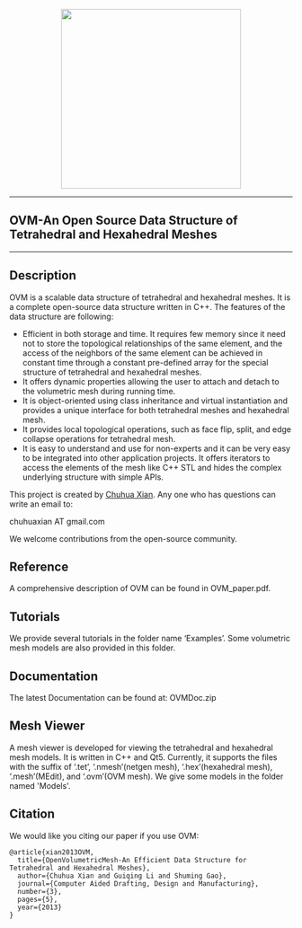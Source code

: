 <p align="center">
<img src="OVM.png" width="320" />
</p>

---

## OVM-An Open Source Data Structure of Tetrahedral and Hexahedral Meshes

---

## Description

OVM is a scalable data structure of tetrahedral and hexahedral meshes. It is a complete open-source data structure written in C++. The features of the data structure are following:

- Efficient in both storage and time. It requires few memory since it need not to store the topological relationships of the same element, and the access of the neighbors of the same element can be achieved in constant time through a constant pre-defined array for the special structure of tetrahedral and hexahedral meshes.
- It offers dynamic properties allowing the user to attach and detach to the volumetric mesh during running time. 
- It is object-oriented using class inheritance and virtual instantiation and provides a unique interface for both tetrahedral meshes and hexahedral mesh.
- It provides local topological operations, such as face flip, split, and edge collapse operations for tetrahedral mesh.
- It is easy to understand and use for non-experts and it can be very easy to be integrated into other application projects. It offers iterators to access the elements of the mesh like C++ STL and hides the complex underlying structure with simple APIs. 

This project is created by [Chuhua Xian](http://chuhuaxian.net). Any one who has questions can write an email to:

chuhuaxian AT gmail.com

We welcome contributions from the open-source community.

## Reference
A comprehensive description of OVM can be found in OVM_paper.pdf. 

## Tutorials
We provide several tutorials in the folder name ‘Examples’. Some volumetric mesh models are also provided in this folder.

## Documentation
The latest Documentation can be found at: OVMDoc.zip  

## Mesh Viewer
A mesh viewer is developed for viewing the tetrahedral and hexahedral mesh models. It is written in C++ and Qt5. Currently, it supports the files with the suffix of ‘.tet’, ‘.nmesh’(netgen mesh), ‘.hex’(hexahedral mesh), ‘.mesh’(MEdit), and ‘.ovm’(OVM mesh).  We give some models in the folder named 'Models'.

## Citation
We would like you citing our paper if you use OVM:
```
@article{xian2013OVM,
  title={OpenVolumetricMesh-An Efficient Data Structure for Tetrahedral and Hexahedral Meshes},
  author={Chuhua Xian and Guiqing Li and Shuming Gao},
  journal={Computer Aided Drafting, Design and Manufacturing},
  number={3},
  pages={5},
  year={2013}
} 
```
